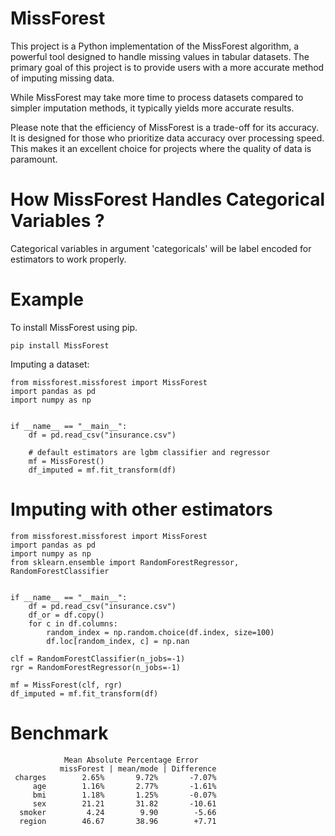 # MissForest
This project is a Python implementation of the MissForest algorithm, a powerful 
tool designed to handle missing values in tabular datasets. The primary goal of 
this project is to provide users with a more accurate method of imputing 
missing data.

While MissForest may take more time to process datasets compared to simpler 
imputation methods, it typically yields more accurate results.

Please note that the efficiency of MissForest is a trade-off for its accuracy. 
It is designed for those who prioritize data accuracy over processing speed. 
This makes it an excellent choice for projects where the quality of data is 
paramount.

# How MissForest Handles Categorical Variables ?
Categorical variables in argument 'categoricals' will be label encoded for
estimators to work properly. 

# Example
To install MissForest using pip.

    pip install MissForest

Imputing a dataset:

    from missforest.missforest import MissForest
    import pandas as pd
    import numpy as np
    
    
    if __name__ == "__main__":
        df = pd.read_csv("insurance.csv")

        # default estimators are lgbm classifier and regressor
        mf = MissForest()
        df_imputed = mf.fit_transform(df)

# Imputing with other estimators

    from missforest.missforest import MissForest
    import pandas as pd
    import numpy as np
    from sklearn.ensemble import RandomForestRegressor, RandomForestClassifier
    
    
    if __name__ == "__main__":
        df = pd.read_csv("insurance.csv")
        df_or = df.copy()
        for c in df.columns:
            random_index = np.random.choice(df.index, size=100)
            df.loc[random_index, c] = np.nan

    clf = RandomForestClassifier(n_jobs=-1)
    rgr = RandomForestRegressor(n_jobs=-1)

    mf = MissForest(clf, rgr)
    df_imputed = mf.fit_transform(df)



# Benchmark

                Mean Absolute Percentage Error
               missForest | mean/mode | Difference
     charges        2.65%       9.72%       -7.07%
         age        1.16%       2.77%       -1.61%
         bmi        1.18%       1.25%       -0.07%
         sex        21.21       31.82       -10.61
      smoker         4.24        9.90        -5.66
      region        46.67       38.96        +7.71
